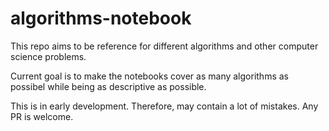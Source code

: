 # algorithms-notebook

This repo aims to be reference for different algorithms and other computer science problems. 

Current goal is to make the notebooks cover as many algorithms as possibel while being as descriptive as possible.

This is in early development. Therefore, may contain a lot of mistakes. Any PR is welcome.
